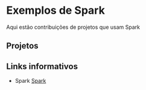 # Exemplos de Spark
Aqui estão contribuições de projetos que usam Spark

## Projetos


## Links informativos

* Spark [Spark](http://sparkjava.com/)
